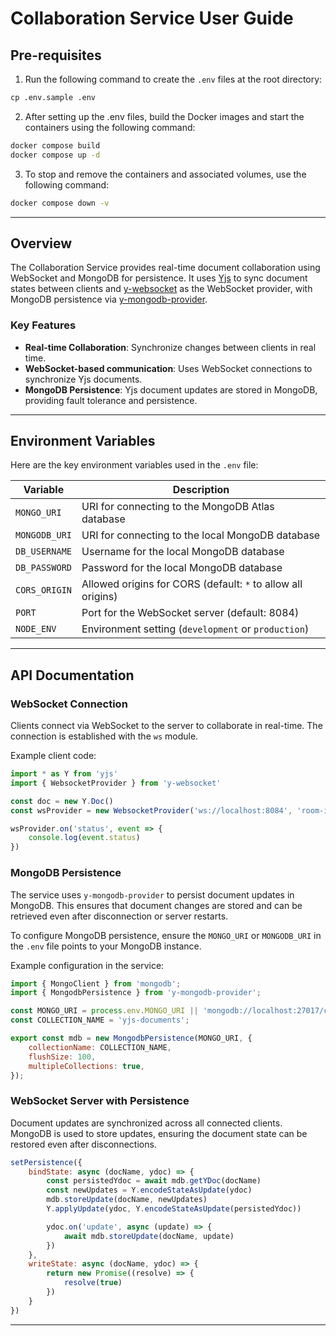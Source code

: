 # Collaboration Service User Guide

## Pre-requisites

1. Run the following command to create the `.env` files at the root directory:

```cmd
cp .env.sample .env
```

2. After setting up the .env files, build the Docker images and start the containers using the following command:

```cmd
docker compose build
docker compose up -d
```

3. To stop and remove the containers and associated volumes, use the following command:

```cmd
docker compose down -v
```

---

## Overview

The Collaboration Service provides real-time document collaboration using WebSocket and MongoDB for persistence. It
uses [Yjs](https://github.com/yjs/yjs) to sync document states between clients
and [y-websocket](https://github.com/yjs/y-websocket) as the WebSocket provider, with MongoDB persistence
via [y-mongodb-provider](https://github.com/fadiquader/y-mongodb).

### Key Features

- **Real-time Collaboration**: Synchronize changes between clients in real time.
- **WebSocket-based communication**: Uses WebSocket connections to synchronize Yjs documents.
- **MongoDB Persistence**: Yjs document updates are stored in MongoDB, providing fault tolerance and persistence.

---

## Environment Variables

Here are the key environment variables used in the `.env` file:

| Variable      | Description                                                  |
|---------------|--------------------------------------------------------------|
| `MONGO_URI`   | URI for connecting to the MongoDB Atlas database             |
| `MONGODB_URI` | URI for connecting to the local MongoDB database             |
| `DB_USERNAME` | Username for the local MongoDB database                      |
| `DB_PASSWORD` | Password for the local MongoDB database                      |
| `CORS_ORIGIN` | Allowed origins for CORS (default: `*` to allow all origins) |
| `PORT`        | Port for the WebSocket server (default: 8084)                |
| `NODE_ENV`    | Environment setting (`development` or `production`)          |

---

## API Documentation

### WebSocket Connection

Clients connect via WebSocket to the server to collaborate in real-time. The connection is established with the `ws`
module.

Example client code:

```js
import * as Y from 'yjs'
import { WebsocketProvider } from 'y-websocket'

const doc = new Y.Doc()
const wsProvider = new WebsocketProvider('ws://localhost:8084', 'room-id', doc)

wsProvider.on('status', event => {
    console.log(event.status)
})
```

### MongoDB Persistence

The service uses `y-mongodb-provider` to persist document updates in MongoDB. This ensures that document changes are
stored and can be retrieved even after disconnection or server restarts.

To configure MongoDB persistence, ensure the `MONGO_URI` or `MONGODB_URI` in the `.env` file points to your MongoDB instance.

Example configuration in the service:

```js
import { MongoClient } from 'mongodb';
import { MongodbPersistence } from 'y-mongodb-provider';

const MONGO_URI = process.env.MONGO_URI || 'mongodb://localhost:27017/collaboration-service';
const COLLECTION_NAME = 'yjs-documents';

export const mdb = new MongodbPersistence(MONGO_URI, {
    collectionName: COLLECTION_NAME,
    flushSize: 100,
    multipleCollections: true,
});
```

### WebSocket Server with Persistence

Document updates are synchronized across all connected clients. MongoDB is used to store updates, ensuring the document
state can be restored even after disconnections.

```js
setPersistence({
    bindState: async (docName, ydoc) => {
        const persistedYdoc = await mdb.getYDoc(docName)
        const newUpdates = Y.encodeStateAsUpdate(ydoc)
        mdb.storeUpdate(docName, newUpdates)
        Y.applyUpdate(ydoc, Y.encodeStateAsUpdate(persistedYdoc))

        ydoc.on('update', async (update) => {
            await mdb.storeUpdate(docName, update)
        })
    },
    writeState: async (docName, ydoc) => {
        return new Promise((resolve) => {
            resolve(true)
        })
    }
})
```

---